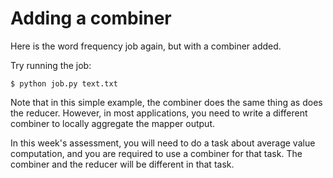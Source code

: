 # Adding a combiner
Here is the word frequency job again, but with a combiner added.

Try running the job:

```$ python job.py text.txt```

Note that in this simple example, the combiner does the same thing as does the reducer. However, in most applications, 
you need to write a different combiner to locally aggregate the mapper output. 

In this week's assessment, you will need to do a task about average value computation, and you are required to use a 
combiner for that task. The combiner and the reducer will be different in that task.